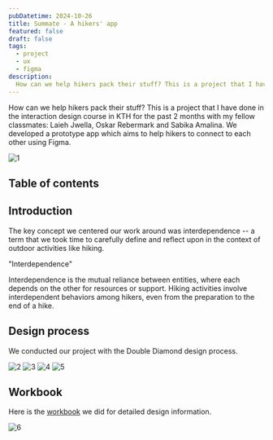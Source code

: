 ```yaml
---
pubDatetime: 2024-10-26
title: Summate - A hikers' app
featured: false
draft: false
tags:
  - project
  - ux
  - figma
description:
  How can we help hikers pack their stuff? This is a project that I have done in the interaction design course in KTH.
---
```


How can we help hikers pack their stuff? This is a project that I have done in the interaction design course in KTH for the past 2 months with my fellow classmates: Laieh Jwella, Oskar Rebermark and Sabika Amalina. We developed a prototype app which aims to help hikers to connect to each other using Figma.

<img src="https://lambozhuangme.blob.core.windows.net/blog-images/summate-a-hikers-app/1.jpg" class="mx-auto" alt="1">

## Table of contents

## Introduction

The key concept we centered our work around was interdependence -- a term that we took time to carefully define and reflect upon in the context of outdoor activities like hiking.

"Interdependence"

Interdependence is the mutual reliance between entities, where each depends on the other for resources or support. Hiking activities involve interdependent behaviors among hikers, even from the preparation to the end of a hike.

## Design process

We conducted our project with the Double Diamond design process.

<img src="https://lambozhuangme.blob.core.windows.net/blog-images/summate-a-hikers-app/2.jpg" class="mx-auto" alt="2">

<img src="https://lambozhuangme.blob.core.windows.net/blog-images/summate-a-hikers-app/3.jpg" class="mx-auto" alt="3">

<img src="https://lambozhuangme.blob.core.windows.net/blog-images/summate-a-hikers-app/4.jpg" class="mx-auto" alt="4">

<img src="https://lambozhuangme.blob.core.windows.net/blog-images/summate-a-hikers-app/5.jpg" class="mx-auto" alt="5">

## Workbook

Here is the [workbook](https://lambozhuangme.blob.core.windows.net/blog-images/summate-a-hikers-app/summate-workbook.pdf) we did for detailed design information.

<img src="https://lambozhuangme.blob.core.windows.net/blog-images/summate-a-hikers-app/6.jpg" class="mx-auto" alt="6">